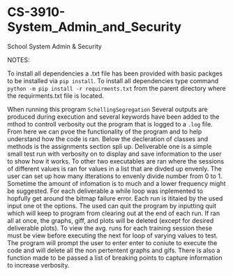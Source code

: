 # CS-3910-System_Admin_and_Security
School System Admin &amp; Security

NOTES:

To install all dependencies a .txt file has been provided with basic packges to be installed via ```pip install```.  To install all dependencies type command ```python -m pip install -r requirments.txt``` from the parent directory where the requirments.txt file is located.  

When running this program ```SchellingSegregation``` Several outputs are produced during execution and several keywords have been added to the mthod to controll verbosity out the program that is logged to a ```.log``` file.  From here we can pvoe the functionality of the program and to help understand how the code is ran.  Below the decleration of classes and methods is the assignments section spli up.  Deliverable one is a simple small test run with verbosity on to display and save information to the user to show how it works.  To other two executables are ran where the sessions of different values is ran for values in a list that are divded up envenly.  The user can set up how many itterations to envenly divide number from 0 to 1.  Sometime the amount of infomation is to much and a lower frequency might be suggested. For each deliverable a while loop was inplemented to hopfully get around the bitmap failure error.  Each run is ititaied by the used input one ot the options.  The used can quit the program by inputting quit which will keep to program from clearing out at the end of each run.  If ran all at once, the graphs, giff, and plots will be deleted (except for desired deliverable plots).  To view the avg. runs for each training session these must be view before executing the next for loop of varying values to test.  The program will prompt the user to enter enter to coniute to execute the code and will delete all the non pertentent graphs and gifs. There is also a function made to be passed a list of breaking points to capture information to increase verbosity.


